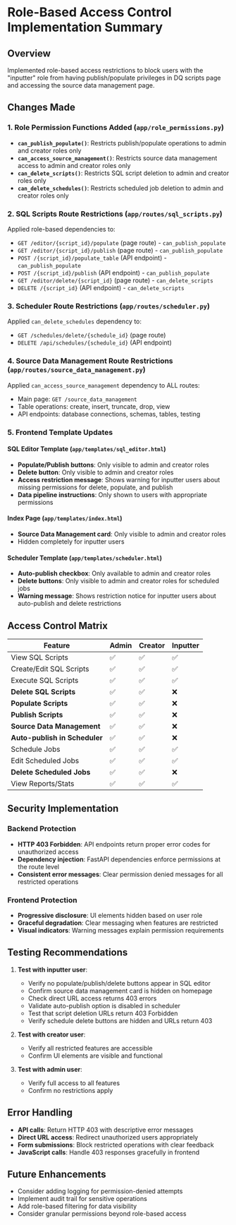 # Role-Based Access Control Implementation Summary

## Overview
Implemented role-based access restrictions to block users with the "inputter" role from having publish/populate privileges in DQ scripts page and accessing the source data management page.

## Changes Made

### 1. Role Permission Functions Added (`app/role_permissions.py`)
- **`can_publish_populate()`**: Restricts publish/populate operations to admin and creator roles only
- **`can_access_source_management()`**: Restricts source data management access to admin and creator roles only
- **`can_delete_scripts()`**: Restricts SQL script deletion to admin and creator roles only
- **`can_delete_schedules()`**: Restricts scheduled job deletion to admin and creator roles only

### 2. SQL Scripts Route Restrictions (`app/routes/sql_scripts.py`)
Applied role-based dependencies to:
- `GET /editor/{script_id}/populate` (page route) - `can_publish_populate`
- `GET /editor/{script_id}/publish` (page route) - `can_publish_populate`  
- `POST /{script_id}/populate_table` (API endpoint) - `can_publish_populate`
- `POST /{script_id}/publish` (API endpoint) - `can_publish_populate`
- `GET /editor/delete/{script_id}` (page route) - `can_delete_scripts`
- `DELETE /{script_id}` (API endpoint) - `can_delete_scripts`

### 3. Scheduler Route Restrictions (`app/routes/scheduler.py`)
Applied `can_delete_schedules` dependency to:
- `GET /schedules/delete/{schedule_id}` (page route)
- `DELETE /api/schedules/{schedule_id}` (API endpoint)

### 4. Source Data Management Route Restrictions (`app/routes/source_data_management.py`)
Applied `can_access_source_management` dependency to ALL routes:
- Main page: `GET /source_data_management`
- Table operations: create, insert, truncate, drop, view
- API endpoints: database connections, schemas, tables, testing

### 5. Frontend Template Updates

#### SQL Editor Template (`app/templates/sql_editor.html`)
- **Populate/Publish buttons**: Only visible to admin and creator roles
- **Delete button**: Only visible to admin and creator roles
- **Access restriction message**: Shows warning for inputter users about missing permissions for delete, populate, and publish
- **Data pipeline instructions**: Only shown to users with appropriate permissions

#### Index Page (`app/templates/index.html`) 
- **Source Data Management card**: Only visible to admin and creator roles
- Hidden completely for inputter users

#### Scheduler Template (`app/templates/scheduler.html`)
- **Auto-publish checkbox**: Only available to admin and creator roles
- **Delete buttons**: Only visible to admin and creator roles for scheduled jobs
- **Warning message**: Shows restriction notice for inputter users about auto-publish and delete restrictions

## Access Control Matrix

| Feature | Admin | Creator | Inputter |
|---------|-------|---------|----------|
| View SQL Scripts | ✅ | ✅ | ✅ |
| Create/Edit SQL Scripts | ✅ | ✅ | ✅ |
| Execute SQL Scripts | ✅ | ✅ | ✅ |
| **Delete SQL Scripts** | ✅ | ✅ | ❌ |
| **Populate Scripts** | ✅ | ✅ | ❌ |
| **Publish Scripts** | ✅ | ✅ | ❌ |
| **Source Data Management** | ✅ | ✅ | ❌ |
| **Auto-publish in Scheduler** | ✅ | ✅ | ❌ |
| Schedule Jobs | ✅ | ✅ | ✅ |
| Edit Scheduled Jobs | ✅ | ✅ | ✅ |
| **Delete Scheduled Jobs** | ✅ | ✅ | ❌ |
| View Reports/Stats | ✅ | ✅ | ✅ |

## Security Implementation

### Backend Protection
- **HTTP 403 Forbidden**: API endpoints return proper error codes for unauthorized access
- **Dependency injection**: FastAPI dependencies enforce permissions at the route level
- **Consistent error messages**: Clear permission denied messages for all restricted operations

### Frontend Protection  
- **Progressive disclosure**: UI elements hidden based on user role
- **Graceful degradation**: Clear messaging when features are restricted
- **Visual indicators**: Warning messages explain permission requirements

## Testing Recommendations

1. **Test with inputter user**:
   - Verify no populate/publish/delete buttons appear in SQL editor
   - Confirm source data management card is hidden on homepage
   - Check direct URL access returns 403 errors
   - Validate auto-publish option is disabled in scheduler
   - Test that script deletion URLs return 403 Forbidden
   - Verify schedule delete buttons are hidden and URLs return 403

2. **Test with creator user**:
   - Verify all restricted features are accessible
   - Confirm UI elements are visible and functional

3. **Test with admin user**:
   - Verify full access to all features
   - Confirm no restrictions apply

## Error Handling
- **API calls**: Return HTTP 403 with descriptive error messages
- **Direct URL access**: Redirect unauthorized users appropriately  
- **Form submissions**: Block restricted operations with clear feedback
- **JavaScript calls**: Handle 403 responses gracefully in frontend

## Future Enhancements
- Consider adding logging for permission-denied attempts
- Implement audit trail for sensitive operations
- Add role-based filtering for data visibility
- Consider granular permissions beyond role-based access
